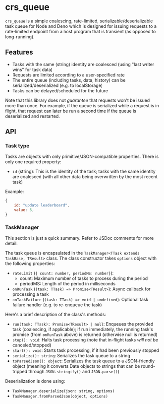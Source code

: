 # crs_queue
`crs_queue` is a simple coalescing, rate-limited, serializable/deserializable task queue for Node and Deno which is designed for issuing requests to a rate-limited endpoint from a host program that is transient (as opposed to long-running).

## Features

* Tasks with the same (string) identity are coalesced (using "last writer wins" for task data)
* Requests are limited according to a user-specified rate
* The entire queue (including tasks, data, history) can be serialized/deserialized (e.g. to localStorage)
* Tasks can be delayed/scheduled for the future

Note that this library does not *guarantee* that requests won't be issued more than once. For example, if the queue is serialized while a request is in flight, that request can later be run a second time if the queue is deserialized and restarted.

## API
### Task type
Tasks are objects with only primitive/JSON-compatible properties. There is only one required property:

* `id` (string): This is the identity of the task; tasks with the same identity are coalesced (with all other data being overwritten by the most recent task)

Example:

```js
{
    id: "update leaderboard",
    value: 5,
}
```

### TaskManager
This section is just a quick summary. Refer to JSDoc comments for more detail.

The task queue is encapsulated in the `TaskManager<TTask extends TaskBase, TResult>` class. The class constructor takes `options` object with the following properties:

* `rateLimit` (`{ count: number, periodMS: number}`):
  * count: Maximum number of tasks to process during the period
  * periodMS: Length of the period in milliseconds
* `onRunTask` (`(task: TTask) => Promise<TResult>`): Async callback for processing a task
* `onTaskFailure` (`(task: TTask) => void | undefined`): Optional task failure handler (e.g. to re-enqueue the task)

Here's a brief description of the class's methods:

* `run(task: TTask): Promise<TResult> | null`: Enqueues the provided task (coalescing, if applicable); if run immediately, the running task's promise (from `onRunTask` above) is returned (otherwise null is returned)
* `stop(): void`: Halts task processing (note that in-flight tasks *will not* be canceled/stopped)
* `start(): void`: Starts task processing, if it had been previously stopped
* `serialize(): string`: Serializes the task queue to a string
* `toParsedJson(): object`: Serializes the task queue to a JSON-friendly object (meaning it converts Date objects to strings that can be round-tripped through `JSON.stringify()` and `JSON.parse()`)

Deserialization is done using:

* `TaskManager.deserialize(json: string, options)`
* `TaskManager.fromParsedJson(object, options)`
